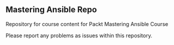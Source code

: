 ## Mastering Ansible Repo

Repository for course content for Packt Mastering Ansible Course

Please report any problems as issues within this repository.

